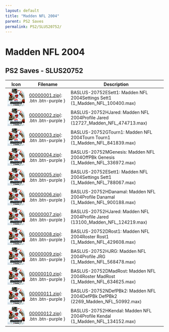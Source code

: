```yaml
---
layout: default
title: "Madden NFL 2004"
parent: PS2 Saves
permalink: PS2/SLUS20752/
---
```

# Madden NFL 2004

## PS2 Saves - SLUS20752

| Icon | Filename | Description |
|------|----------|-------------|
| ![Madden NFL 2004](icon0.png) | [00000001.zip](00000001.zip){: .btn .btn-purple } | BASLUS-20752ESett1: Madden NFL 2004Settings Sett1 (1_Madden_NFL_100400.max) |
| ![Madden NFL 2004](icon0.png) | [00000002.zip](00000002.zip){: .btn .btn-purple } | BASLUS-20752HJared: Madden NFL 2004Profile Jared (12727_Madden_NFL_474713.max) |
| ![Madden NFL 2004](icon0.png) | [00000003.zip](00000003.zip){: .btn .btn-purple } | BASLUS-20752GTourn1: Madden NFL 2004Tourn Tourn1 (1_Madden_NFL_841839.max) |
| ![Madden NFL 2004](icon0.png) | [00000004.zip](00000004.zip){: .btn .btn-purple } | BASLUS-20752MGenesis: Madden NFL 2004OffPBk Genesis (1_Madden_NFL_336972.max) |
| ![Madden NFL 2004](icon0.png) | [00000005.zip](00000005.zip){: .btn .btn-purple } | BASLUS-20752ESett1: Madden NFL 2004Settings Sett1 (1_Madden_NFL_788067.max) |
| ![Madden NFL 2004](icon0.png) | [00000006.zip](00000006.zip){: .btn .btn-purple } | BASLUS-20752HDanamal: Madden NFL 2004Profile Danamal (1_Madden_NFL_900188.max) |
| ![Madden NFL 2004](icon0.png) | [00000007.zip](00000007.zip){: .btn .btn-purple } | BASLUS-20752HJared: Madden NFL 2004Profile Jared (13100_Madden_NFL_124219.max) |
| ![Madden NFL 2004](icon0.png) | [00000008.zip](00000008.zip){: .btn .btn-purple } | BASLUS-20752DRost1: Madden NFL 2004Roster Rost1 (1_Madden_NFL_429608.max) |
| ![Madden NFL 2004](icon0.png) | [00000009.zip](00000009.zip){: .btn .btn-purple } | BASLUS-20752HJRG: Madden NFL 2004Profile JRG (1_Madden_NFL_568478.max) |
| ![Madden NFL 2004](icon0.png) | [00000010.zip](00000010.zip){: .btn .btn-purple } | BASLUS-20752DMadRost: Madden NFL 2004Roster MadRost (1_Madden_NFL_634625.max) |
| ![Madden NFL 2004](icon0.png) | [00000011.zip](00000011.zip){: .btn .btn-purple } | BASLUS-20752NDefPBk2: Madden NFL 2004DefPBk DefPBk2 (2269_Madden_NFL_50992.max) |
| ![Madden NFL 2004](icon0.png) | [00000012.zip](00000012.zip){: .btn .btn-purple } | BASLUS-20752HKendal: Madden NFL 2004Profile Kendal (1_Madden_NFL_134152.max) |
